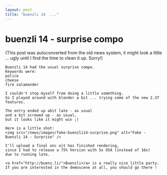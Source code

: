 ```yaml
---
layout: post
title: "buenzli 14  ..."
---
```

<h1>buenzli 14 - surprise compo</h1>
(This post was autoconverted from the old news system,
it might look a little ... ugly until I find the time
to clean it up.
Sorry!)

    Buenzli 14 had the usual surprise compo.
    Keywords were:
    police
    cheese
    fire salamander
    
    I couldn't stop myself from doing a little something.
    So I played around with blender a bit ... trying some of the new 2.37 features.
    
    The entry ended up abit late - as usual
    and a bit screwed up - as usual,
    but it looks like it might win ;)
    
    Here is a little shot:
    <img src="/news/images/fake-buenzli14-surprise.png" alt="Fake - Buenzli 14 - Surprise" />
    
    I'll upload a final onc eit has finished rendering,
    since I had to release a 75% Version with 5x OSA (instead of 16x)
    due to running late.
    
    <a href="http://buenz.li/">Buenzli</a> is a really nice little party.
    If you are interested in the demoscene at all, you should go there !
    

